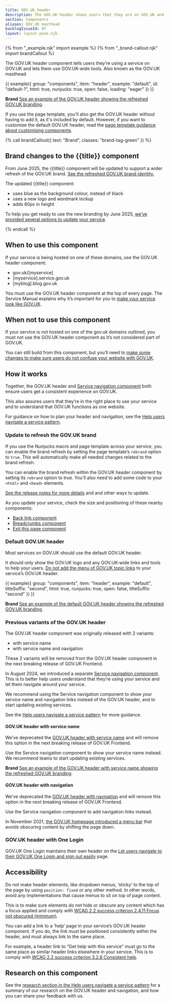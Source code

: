 ```yaml
---
title: GOV.UK header
description: The GOV.UK header shows users that they are on GOV.UK and which service they are using
section: Components
aliases: GOV.UK masthead
backlogIssueId: 97
layout: layout-pane.njk
---
```


{% from "_example.njk" import example %}
{% from "_brand-callout.njk" import brandCallout %}

The GOV.UK header component tells users they’re using a service on GOV.UK and lets them use GOV.UK-wide tools. Also known as the GOV.UK masthead.

{{ example({ group: "components", item: "header", example: "default", id: "default-1", html: true, nunjucks: true, open: false, loading: "eager" }) }}

<strong class="govuk-tag brand-tag-green">
  Brand
</strong> 
<a href="#">See an example of the GOV.UK header showing the refreshed GOV.UK branding</a>.

If you use the page template, you'll also get the GOV.UK header without having to add it, as it's included by default. However, if you want to customise the default GOV.UK header, read the [page template guidance about customising components](/styles/page-template/#changing-template-content).

{% call brandCallout({ text: "Brand", classes: "brand-tag-green" }) %}

<h2>Brand changes to the {{title}} component</h2><p class="govuk-body">From June 2025, the {{title}} component will be updated to support a wider refresh of the GOV.UK brand. <a href="#/">See the refreshed GOV.UK brand identity.</a>

<p class="govuk-body">The updated {{title}} component:</p>
<ul class="govuk-list">
<li>uses blue as the background colour, instead of black</li>
<li>uses a new logo and wordmark lockup</li>
<li>adds 60px in height</li>
</ul>
<p class="govuk-body">To help you get ready to use the new branding by June 2025, <a href="#update-to-refresh-the-govuk-brand">we’ve provided several options to update your service</a>.</p>
{% endcall %}

## When to use this component

If your service is being hosted on one of these domains, use the GOV.UK header component:

- gov.uk/[myservice]
- [myservice].service.gov.uk
- [myblog].blog.gov.uk

You must use the GOV.UK header component at the top of every page. The Service Manual explains why it’s important for you to [make your service look like GOV.UK](https://www.gov.uk/service-manual/design/making-your-service-look-like-govuk).

## When not to use this component

If your service is not hosted on one of the gov.uk domains outlined, you must not use the GOV.UK header component as it’s not considered part of GOV.UK.

You can still build from this component, but you’ll need to [make some changes to make sure users do not confuse your website with GOV.UK](https://www.gov.uk/service-manual/design/making-your-service-look-like-govuk#if-your-service-isnt-on-govuk).

## How it works

Together, the GOV.UK header and [Service navigation component](/components/service-navigation/) both ensure users get a consistent experience on GOV.UK.

This also assures users that they’re in the right place to use your service and to understand that GOV.UK functions as one website.

For guidance on how to plan your header and navigation, see the [Help users navigate a service pattern](/patterns/navigate-a-service).

### Update to refresh the GOV.UK brand

If you use the Nunjucks macro and page template across your service, you can enable the brand refresh by setting the page template’s `rebrand` option to `true`. This will automatically make all needed changes related to the brand refresh.

You can enable the brand refresh within the GOV.UK header component by setting its `rebrand` option to true. You’ll also need to add some code to your `<html>` and `<head>` elements.

[See the release notes for more details](https://github.com/alphagov/govuk-frontend/releases) and and other ways to update.

As you update your service, check the size and positioning of these nearby components:

- [Back link component](/components/back-link/)
- [Breadcrumbs component](/components/breadcrumbs/)
- [Exit this page component](/components/exit-this-page/)


### Default GOV.UK header

Most services on GOV.UK should use the default GOV.UK header.

It should only show the GOV.UK logo and any GOV.UK-wide links and tools to help your users. [Do not add the menu of GOV.UK topic links](https://insidegovuk.blog.gov.uk/2021/11/11/launching-gov-uks-new-menu-bar/) to your service’s GOV.UK header.

{{ example({ group: "components", item: "header", example: "default", titleSuffix: "second", html: true, nunjucks: true, open: false, titleSuffix: "second" }) }}

<strong class="govuk-tag brand-tag-green">
  Brand
</strong> 
<a href="#">See an example of the default GOV.UK header showing the refreshed GOV.UK branding</a>.

### Previous variants of the GOV.UK header

The GOV.UK header component was originally released with 2 variants:

- with service name
- with service name and navigation

These 2 variants will be removed from the GOV.UK header component in the next breaking release of GOV.UK Frontend.

In August 2024, we introduced a separate [Service navigation component](/components/service-navigation). This is to better help users understand that they’re using your service and let them navigate around your service.

We recommend using the Service navigation component to show your service name and navigation links instead of the GOV.UK header, and to start updating existing services.

See the [Help users navigate a service pattern](/patterns/navigate-a-service) for more guidance.

#### GOV.UK header with service name

We’ve deprecated the [GOV.UK header with service name](/components/header/with-service-name) and will remove this option in the next breaking release of GOV.UK Frontend.

Use the Service navigation component to show your service name instead. We recommend teams to start updating existing services.

<strong class="govuk-tag brand-tag-green">
  Brand
</strong> 
<a href="#">See an example of the GOV.UK header with service name showing the refreshed GOV.UK branding</a>.

#### GOV.UK header with navigation

We’ve deprecated the [GOV.UK header with navigation](/components/header/with-service-name-and-navigation/) and will remove this option in the next breaking release of GOV.UK Frontend.

Use the Service navigation component to add navigation links instead.

In November 2021, [the GOV.UK homepage introduced a menu bar](https://insidegovuk.blog.gov.uk/2021/11/11/launching-gov-uks-new-menu-bar/) that avoids obscuring content by shifting the page down.

### GOV.UK header with One Login

GOV.UK One Login maintains their own header on the [Let users navigate to their GOV.UK One Login and sign out easily](https://www.sign-in.service.gov.uk/documentation/design-recommendations/let-users-navigate-sign-out) page.

## Accessibility

Do not make header elements, like dropdown menus, ‘sticky’ to the top of the page by using `position: fixed` or any other method. In other words, avoid any implementations that cause menus to sit on top of page content.

This is to make sure elements do not hide or obscure any content which has a focus applied and comply with [WCAG 2.2 success criterion 2.4.11 Focus not obscured (minimum)](https://www.w3.org/WAI/WCAG22/Understanding/focus-not-obscured-minimum.html).

You can add a link to a ‘help’ page in your service’s GOV.UK header component. If you do, the link must be positioned consistently within the header, and must always link to the same place.

For example, a header link to “Get help with this service” must go to the same place as similar header links elsewhere in your service. This is to comply with [WCAG 2.2 success criterion 3.2.6 Consistent help](https://www.w3.org/WAI/WCAG22/Understanding/focus-not-obscured-minimum.html).

## Research on this component

See the [research section in the Help users navigate a service pattern](/patterns/navigate-a-service/#research-on-this-pattern) for a summary of our research on the GOV.UK header and navigation, and how you can share your feedback with us.
